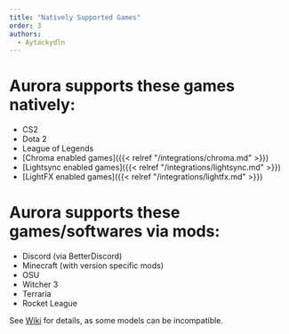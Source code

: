 ```yaml
---
title: "Natively Supported Games"
order: 3
authors:
  - Aytackydln
---
```


# Aurora supports these games natively:
- CS2
- Dota 2
- League of Legends
- [Chroma enabled games]({{< relref "/integrations/chroma.md" >}})
- [Lightsync enabled games]({{< relref "/integrations/lightsync.md" >}})
- [LightFX enabled games]({{< relref "/integrations/lightfx.md" >}})

# Aurora supports these games/softwares via mods:
- Discord (via BetterDiscord)
- Minecraft (with version specific mods)
- OSU
- Witcher 3
- Terraria
- Rocket League

See [Wiki](https://github.com/Aurora-RGB/Aurora/wiki/Supported-Devices) for details, as some models can be incompatible.
